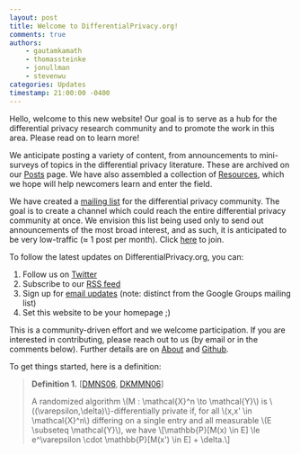 ```yaml
---
layout: post
title: Welcome to DifferentialPrivacy.org!
comments: true
authors: 
    - gautamkamath
    - thomassteinke 
    - jonullman
    - stevenwu
categories: Updates
timestamp: 21:00:00 -0400
---
```


Hello, welcome to this new website! Our goal is to serve as a hub for the differential privacy research community and to promote the work in this area. Please read on to learn more!

We anticipate posting a variety of content, from announcements to mini-surveys of topics in the differential privacy literature. These are archived on our [Posts](https://differentialprivacy.org/categories/) page. 
We have also assembled a collection of [Resources](https://differentialprivacy.org/resources/), which we hope will help newcomers learn and enter the field.

We have created a [mailing list](https://groups.google.com/forum/#!forum/differential-privacy-org) for the differential privacy community. 
The goal is to create a channel which could reach the entire differential privacy community at once.
We envision this list being used only to send out announcements of the most broad interest, and as such, it is anticipated to be very low-traffic (≈ 1 post per month). 
Click [here](https://groups.google.com/forum/#!forum/differential-privacy-org/join) to join.

To follow the latest updates on DifferentialPrivacy.org, you can:
1. Follow us on [Twitter](https://twitter.com/DiffPriv)
2. Subscribe to our [RSS feed](https://differentialprivacy.org/feed.xml)
3. Sign up for [email updates](https://feedburner.google.com/fb/a/mailverify?uri=DifferentialPrivacy) (note: distinct from the Google Groups mailing list)
4. Set this website to be your homepage ;)

This is a community-driven effort and we welcome participation. 
If you are interested in contributing, please reach out to us (by email or in the comments below). 
Further details are on [About](https://differentialprivacy.org/about/) and [Github](https://github.com/differentialprivacy/differentialprivacy).

To get things started, here is a definition:

> **Definition 1.** \[[DMNS06](https://journalprivacyconfidentiality.org/index.php/jpc/article/view/405), [DKMMN06](https://www.iacr.org/archive/eurocrypt2006/40040493/40040493.pdf)\]
> 
> A randomized algorithm \\\(M : \\mathcal\{X\}^n \\to \\mathcal\{Y\}\\\) is \\\(\(\\varepsilon,\\delta\)\\\)-differentially private if, for all \\\(x,x' \\in \\mathcal\{X\}^n\\\) differing on a single entry and all measurable \\\(E \\subseteq \\mathcal\{Y\}\\\), we have \\\[\\mathbb\{P\}\[M\(x\) \\in E\] \\le e^\\varepsilon \\cdot \\mathbb\{P\}\[M\(x'\) \\in E\]  + \\delta.\\\]

